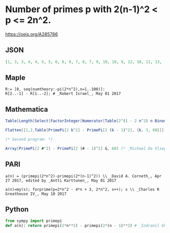 # Number of primes p with 2\(n\-1\)^2 < p <\= 2n^2\.
https://oeis.org/A285786
## JSON
```JSON
[1, 3, 3, 4, 4, 5, 5, 6, 6, 9, 7, 8, 7, 9, 10, 10, 9, 12, 10, 11, 13, 11, 14, 13, 14, 13, 14, 16, 16, 15, 15, 16, 17, 18, 19, 14, 22, 19, 18, 16, 22, 18, 24, 20, 22, 22, 20, 23, 24, 22, 23, 21, 25, 27, 24, 27, 26, 25, 27, 25, 23, 33, 28, 25, 29, 28, 31, 30, 33, 29]
```
## Maple
```Maple
R:= [0, seq(numtheory:-pi(2*n^2),n=1..100)]:
R[2..-1] - R[1..-2]; # _Robert Israel_, May 01 2017
```
## Mathematica
```Mathematica
Table[Length[Select[FactorInteger[Numerator[Table[2^(1 - 2 n^2) n Binomial[2 n^2, n^2], {n, 1, k}]]][[k]][[All, 1]], # > 2 (k - 1)^2 &]], {k, 1, 60}]
```
```Mathematica
Flatten[{1,2,Table[PrimePi[2 k^2] - PrimePi[2 (k - 1)^2], {k, 3, 60}]}]
```
```Mathematica
(* Second program: *)
```
```Mathematica
Array[PrimePi[2 #^2] - PrimePi[2 (# - 1)^2] &, 60] (* _Michael De Vlieger_, Apr 26 2017, at the suggestion of _Robert G. Wilson v_. *)
```
## PARI
```PARI
a(n) = (primepi(2*n^2)-primepi(2*(n-1)^2)) \\ _David A. Corneth_, Apr 27 2017, edited by _Antti Karttunen_, May 01 2017
```
```PARI
a(n)=my(s); forprime(p=2*n^2 - 4*n + 3, 2*n^2, s++); s \\ _Charles R Greathouse IV_, May 10 2017
```
## Python
```Python
from sympy import primepi
def a(n): return primepi(2*n**2) - primepi(2*(n - 1)**2) # _Indranil Ghosh_, May 01 2017
```
